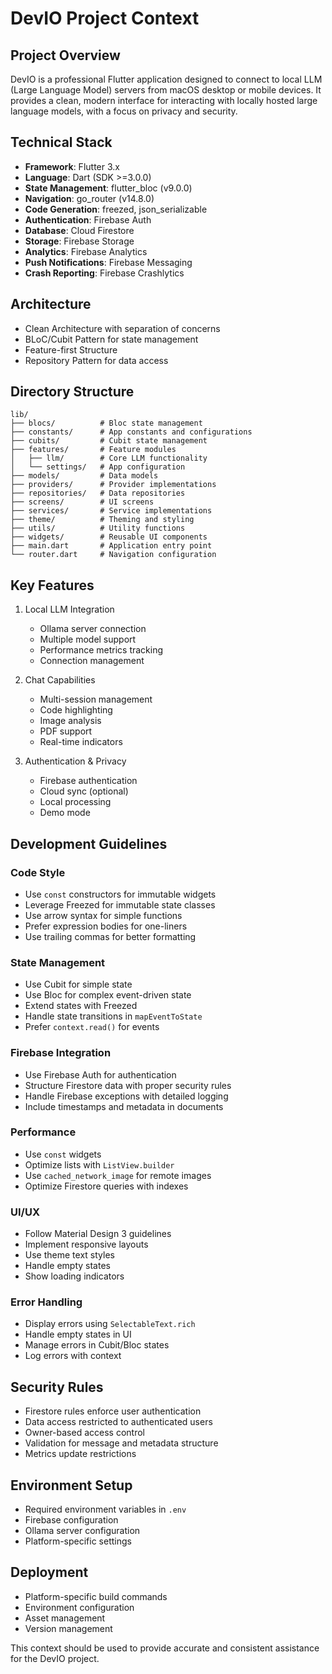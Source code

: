 # DevIO Project Context

## Project Overview
DevIO is a professional Flutter application designed to connect to local LLM (Large Language Model) servers from macOS desktop or mobile devices. It provides a clean, modern interface for interacting with locally hosted large language models, with a focus on privacy and security.

## Technical Stack
- **Framework**: Flutter 3.x
- **Language**: Dart (SDK >=3.0.0)
- **State Management**: flutter_bloc (v9.0.0)
- **Navigation**: go_router (v14.8.0)
- **Code Generation**: freezed, json_serializable
- **Authentication**: Firebase Auth
- **Database**: Cloud Firestore
- **Storage**: Firebase Storage
- **Analytics**: Firebase Analytics
- **Push Notifications**: Firebase Messaging
- **Crash Reporting**: Firebase Crashlytics

## Architecture
- Clean Architecture with separation of concerns
- BLoC/Cubit Pattern for state management
- Feature-first Structure
- Repository Pattern for data access

## Directory Structure
```
lib/
├── blocs/          # Bloc state management
├── constants/      # App constants and configurations
├── cubits/         # Cubit state management
├── features/       # Feature modules
│   ├── llm/        # Core LLM functionality
│   └── settings/   # App configuration
├── models/         # Data models
├── providers/      # Provider implementations
├── repositories/   # Data repositories
├── screens/        # UI screens
├── services/       # Service implementations
├── theme/          # Theming and styling
├── utils/          # Utility functions
├── widgets/        # Reusable UI components
├── main.dart       # Application entry point
└── router.dart     # Navigation configuration
```

## Key Features
1. Local LLM Integration
   - Ollama server connection
   - Multiple model support
   - Performance metrics tracking
   - Connection management

2. Chat Capabilities
   - Multi-session management
   - Code highlighting
   - Image analysis
   - PDF support
   - Real-time indicators

3. Authentication & Privacy
   - Firebase authentication
   - Cloud sync (optional)
   - Local processing
   - Demo mode

## Development Guidelines

### Code Style
- Use `const` constructors for immutable widgets
- Leverage Freezed for immutable state classes
- Use arrow syntax for simple functions
- Prefer expression bodies for one-liners
- Use trailing commas for better formatting

### State Management
- Use Cubit for simple state
- Use Bloc for complex event-driven state
- Extend states with Freezed
- Handle state transitions in `mapEventToState`
- Prefer `context.read()` for events

### Firebase Integration
- Use Firebase Auth for authentication
- Structure Firestore data with proper security rules
- Handle Firebase exceptions with detailed logging
- Include timestamps and metadata in documents

### Performance
- Use `const` widgets
- Optimize lists with `ListView.builder`
- Use `cached_network_image` for remote images
- Optimize Firestore queries with indexes

### UI/UX
- Follow Material Design 3 guidelines
- Implement responsive layouts
- Use theme text styles
- Handle empty states
- Show loading indicators

### Error Handling
- Display errors using `SelectableText.rich`
- Handle empty states in UI
- Manage errors in Cubit/Bloc states
- Log errors with context

## Security Rules
- Firestore rules enforce user authentication
- Data access restricted to authenticated users
- Owner-based access control
- Validation for message and metadata structure
- Metrics update restrictions

## Environment Setup
- Required environment variables in `.env`
- Firebase configuration
- Ollama server configuration
- Platform-specific settings


## Deployment
- Platform-specific build commands
- Environment configuration
- Asset management
- Version management

This context should be used to provide accurate and consistent assistance for the DevIO project. 